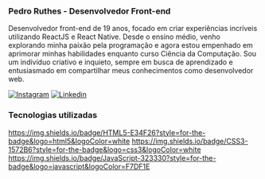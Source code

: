 ### Pedro Ruthes - Desenvolvedor Front-end

Desenvolvedor front-end de 19 anos, focado em criar experiências incríveis utilizando ReactJS e React Native. Desde o ensino médio, venho explorando minha paixão pela programação e agora estou empenhado em aprimorar minhas habilidades enquanto curso Ciência da Computação. Sou um indivíduo criativo e inquieto, sempre em busca de aprendizado e entusiasmado em compartilhar meus conhecimentos como desenvolvedor web.

[![Instagram](https://img.shields.io/badge/Instagram-E4405F?style=for-the-badge&logo=instagram&logoColor=white)](https://www.instagram.com/pedroo_ruthes)
[![Linkedin](https://img.shields.io/badge/LinkedIn-0077B5?style=for-the-badge&logo=linkedin&logoColor=white)](https://www.linkedin.com/in/pedroruthes/)

### Tecnologias utilizadas

https://img.shields.io/badge/HTML5-E34F26?style=for-the-badge&logo=html5&logoColor=white
https://img.shields.io/badge/CSS3-1572B6?style=for-the-badge&logo=css3&logoColor=white
https://img.shields.io/badge/JavaScript-323330?style=for-the-badge&logo=javascript&logoColor=F7DF1E
